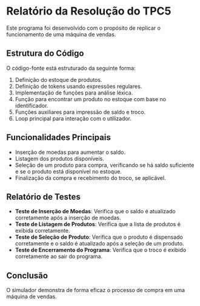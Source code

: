 # Relatório da Resolução do TPC5

Este programa foi desenvolvido com o propósito de replicar o funcionamento de uma máquina de vendas.

## Estrutura do Código
O código-fonte está estruturado da seguinte forma:

1. Definição do estoque de produtos.
2. Definição de tokens usando expressões regulares.
3. Implementação de funções para análise léxica.
4. Função para encontrar um produto no estoque com base no identificador.
5. Funções auxiliares para impressão de saldo e troco.
6. Loop principal para interação com o utilizador.

## Funcionalidades Principais

- Inserção de moedas para aumentar o saldo.
- Listagem dos produtos disponíveis.
- Seleção de um produto para compra, verificando se há saldo suficiente e se o produto está disponível no estoque.
- Finalização da compra e recebimento do troco, se aplicável.

## Relatório de Testes

- **Teste de Inserção de Moedas**: Verifica que o saldo é atualizado corretamente após a inserção de moedas.
- **Teste de Listagem de Produtos**: Verifica que a lista de produtos é exibida corretamente.
- **Teste de Seleção de Produto**: Verifica que o produto é dispensado corretamente e o saldo é atualizado após a seleção de um produto.
- **Teste de Encerramento do Programa**: Verifica que o troco é exibido corretamente ao sair do programa.

## Conclusão
O simulador demonstra de forma eficaz o processo de compra em uma máquina de vendas.

